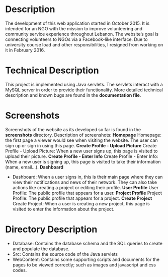 # Description
The development of this web application started in October 2015. It is intended for an NGO with the mission to improve volunteering and community service experience throughout Lebanon. The website’s goal is connecting volunteers to NGOs via a Facebook-like interface. Due to university course load and other responsibilities, I resigned from working on it in February 2016.

# Technical Description
This project is implemented using Java servlets. The servlets interact with a MySQL server in order to provide their functionality. More detailed technical description and known bugs are found in the **documentation file**.

# Screenshots
Screenshots of the website as its developed so far is found in the **screenshots** directory.
Description of screenshots:
**Homepage**
Homepage: the first page a viewer would see when visiting the website. The user can sign up or sign in using this page.
**Create Profile - Upload Picture**
Create Profile - Upload Picture: When a new user signs up, this page is visited to upload their picture.
**Create Profile - Enter Info**
Create Profile - Enter Info: When a new user is signing up, this page is visited to take their information (name, email...).
**Dashboard**
- Dashboard: When a user signs in, this is their main page where they can view their notifications and news of their network. They can also take actions like creating a project or editing their profile.
**User Profile**
User Profile: The public profile that appears for a user.
**Project Profile**
Project Profile: The public profile that appears for a project.
**Create Project**
Create Project: When a user is creating a new project, this page is visited to enter the information about the project.

# Directory Description
* Database: Contains the database schema and the SQL queries to create and populate the database.
* Src: Contains the source code of the Java servlets
* WebContent: Contains some supporting scripts and documents for the pages to be viewed correctly; such as images and javascript and css codes.